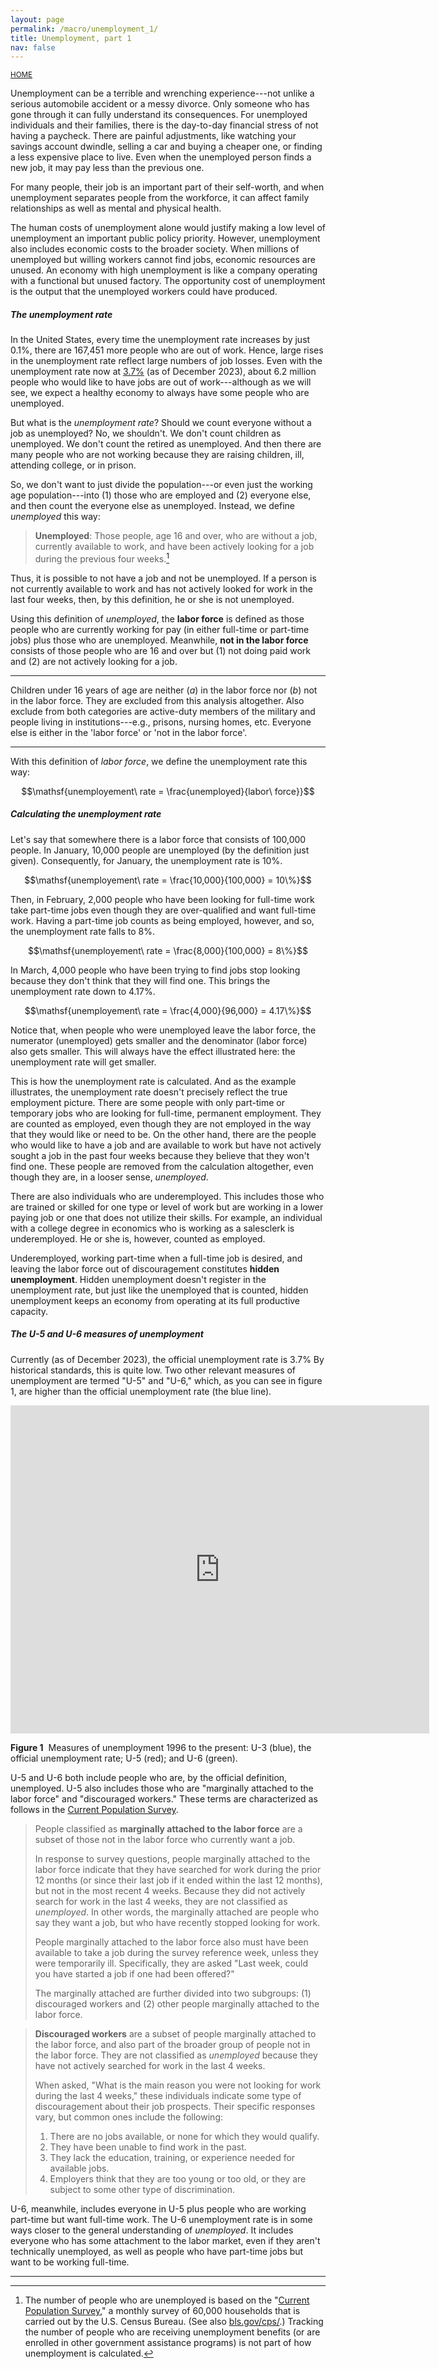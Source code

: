 ```yaml
---
layout: page
permalink: /macro/unemployment_1/
title: Unemployment, part 1
nav: false
---
```


<link rel="stylesheet" href="/assets/css/table.css">

[<small>HOME</small>](/macro/)


Unemployment can be a terrible and wrenching experience---not unlike a serious automobile accident or a messy divorce. Only someone who has gone through it can fully understand its consequences. For unemployed individuals and their families, there is the day-to-day financial stress of not having a paycheck. There are painful adjustments, like watching your savings account dwindle, selling a car and buying a cheaper one, or finding a less expensive place to live. Even when the unemployed person finds a new job, it may pay less than the previous one. 

For many people, their job is an important part of their self-worth, and when unemployment separates people from the workforce, it can affect family relationships as well as mental and physical health.

The human costs of unemployment alone would justify making a low level of unemployment an important public policy priority. However, unemployment also includes economic costs to the broader society. When millions of unemployed but willing workers cannot find jobs, economic resources are unused. An economy with high unemployment is like a company operating with a functional but unused factory. The opportunity cost of unemployment is the output that the unemployed workers could have produced.

##### The unemployment rate

In the United States, every time the unemployment rate increases by just 0.1%, there are 167,451 more people who are out of work. Hence, large rises in the unemployment rate reflect large numbers of job losses. Even with the unemployment rate now at [3.7%](https://fred.stlouisfed.org/series/UNRATE) (as of December 2023), about 6.2 million people who would like to have jobs are out of work---although as we will see, we expect a healthy economy to always have some people who are unemployed.

But what is the *unemployment rate*? Should we count everyone without a job as unemployed? No, we shouldn't. We don't count children as unemployed. We don't count the retired as unemployed. And then there are many people who are not working because they are raising children, ill, attending college, or in prison.

So, we don't want to just divide the population---or even just the working age population---into (1) those who are employed and (2) everyone else, and then count the everyone else as unemployed. Instead, we define *unemployed* this way:

> **Unemployed**: Those people, age 16 and over, who are without a job, currently available to work, and have been actively looking for a job during the previous four weeks.[^1]

[^1]: The number of people who are unemployed is based on the "[Current Population Survey](https://www.census.gov/programs-surveys/cps.html)," a monthly survey of 60,000 households that is carried out by the U.S. Census Bureau. (See also [bls.gov/cps/](https://www.bls.gov/cps/).) Tracking the number of people who are receiving unemployment benefits (or are enrolled in other government assistance programs) is not part of how unemployment is calculated.


Thus, it is possible to not have a job and not be unemployed. If a person is not currently available to work and has not actively looked for work in the last four weeks, then, by this definition, he or she is not unemployed. 

Using this definition of *unemployed*, the **labor force** is defined as those people who are currently working for pay (in either full-time or part-time jobs) plus those who are unemployed. Meanwhile, **not in the labor force** consists of those people who are 16 and over but (1) not doing paid work and (2) are not actively looking for a job. 

---

Children under 16 years of age are neither (*a*) in the labor force nor (*b*) not in the labor force. They are excluded from this analysis altogether. Also exclude from both categories are active-duty members of the military and people living in institutions---e.g., prisons, nursing homes, etc. Everyone else is either in the 'labor force' or 'not in the labor force'.

---

With this definition of *labor force*, we define the unemployment rate this way:

$$\mathsf{unemployement\ rate = \frac{unemployed}{labor\ force}}$$


##### Calculating the unemployment rate

Let's say that somewhere there is a labor force that consists of 100,000 people. In January, 10,000 people are unemployed (by the definition just given). Consequently, for January, the unemployment rate is 10%.

$$\mathsf{unemployement\ rate = \frac{10,000}{100,000} = 10\%}$$

Then, in February, 2,000 people who have been looking for full-time work take part-time jobs even though they are over-qualified and want full-time work. Having a part-time job counts as being employed, however, and so, the unemployment rate falls to 8%.

$$\mathsf{unemployement\ rate = \frac{8,000}{100,000} = 8\%}$$

In March, 4,000 people who have been trying to find jobs stop looking because they don't think that they will find one. This brings the unemployment rate down to 4.17%.

$$\mathsf{unemployement\ rate = \frac{4,000}{96,000} = 4.17\%}$$ 

Notice that, when people who were unemployed leave the labor force, the numerator (unemployed) gets smaller and the denominator (labor force) also gets smaller. This will always have the effect illustrated here: the unemployment rate will get smaller.

This is how the unemployment rate is calculated. And as the example illustrates, the unemployment rate doesn't precisely reflect the true employment picture. There are some people with only part-time or temporary jobs who are looking for full-time, permanent employment. They are counted as employed, even though they are not employed in the way that they would like or need to be. On the other hand, there are the people who would like to have a job and are available to work but have not actively sought a job in the past four weeks because they believe that they won't find one. These people are removed from the calculation altogether, even though they are, in a looser sense, *unemployed*.

There are also individuals who are underemployed. This includes those who are trained or skilled for one type or level of work but are working in a lower paying job or one that does not utilize their skills. For example, an individual with a college degree in economics who is working as a salesclerk is underemployed. He or she is, however, counted as employed. 

Underemployed, working part-time when a full-time job is desired, and leaving the labor force out of discouragement constitutes **hidden unemployment**. Hidden unemployment doesn't register in the unemployment rate, but just like the unemployed that is counted, hidden unemployment keeps an economy from operating at its full productive capacity.


##### The U-5 and U-6 measures of unemployment

Currently (as of December 2023), the official unemployment rate is 3.7% By historical standards, this is quite low. Two other relevant measures of unemployment are termed "U-5" and "U-6," which, as you can see in figure 1, are higher than the official unemployment rate (the blue line).


<p align="center"><iframe src="https://fred.stlouisfed.org/graph/graph-landing.php?g=1eTHl&width=670&height=475" scrolling="no" frameborder="0" style="overflow:hidden; width:670px; height:525px;" allowTransparency="true" loading="lazy"></iframe></p>
<div class="caption"><div align="left">
<strong>Figure 1</strong>&nbsp;&nbsp;Measures of unemployment 1996 to the present: U-3 (blue), the official unemployment rate; U-5 (red); and U-6 (green).</div></div>

U-5 and U-6 both include people who are, by the official definition, unemployed. U-5 also includes those who are "marginally attached to the labor force" and "discouraged workers." These terms are characterized as follows in the [Current Population Survey](https://www.bls.gov/cps/definitions.htm).

> People classified as **marginally attached to the labor force** are a subset of those not in the labor force who 
currently want a job.
>
> In response to survey questions, people marginally attached to the labor force indicate that they have searched for work during the prior 12 months (or since their last job if it ended within the last 12 months), but not in the most recent 4 weeks. Because they did not actively search for work in the last 4 weeks, they are not classified as *unemployed*. In other words, the marginally attached are people who say they want a job, but who have recently stopped looking for work.
>
> People marginally attached to the labor force also must have been available to take a job during the survey reference week, unless they were temporarily ill. Specifically, they are asked "Last week, could you have started a job if one had been offered?"
>
> The marginally attached are further divided into two subgroups: (1) discouraged workers and (2) other people marginally attached to the labor force.



> **Discouraged workers** are a subset of people marginally attached to the labor force, and also part of the broader group of people not in the labor force. They are not classified as *unemployed* because they have not actively searched for work in the last 4 weeks.
>
> When asked, "What is the main reason you were not looking for work during the last 4 weeks," these individuals indicate some type of discouragement about their job prospects. Their specific responses vary, but common ones include the following:
>
> 1. There are no jobs available, or none for which they would qualify.
> 2. They have been unable to find work in the past.
> 3. They lack the education, training, or experience needed for available jobs.
> 4. Employers think that they are too young or too old, or they are subject to some other type of discrimination.

U-6, meanwhile, includes everyone in U-5 plus people who are working part-time but want full-time work. The U-6 unemployment rate is in some ways closer to the general understanding of *unemployed*. It includes everyone who has some attachment to the labor market, even if they aren't technically unemployed, as well as people who have part-time jobs but want to be working full-time.

---
